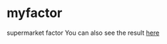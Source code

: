 # myfactor
supermarket factor
You can also see the result [here](https://zakeri16.github.io/myfactor/)
